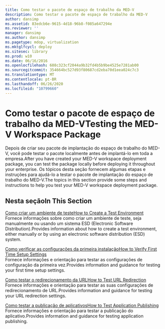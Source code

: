 ```yaml
---
title: Como testar o pacote de espaço de trabalho da MED-V
description: Como testar o pacote de espaço de trabalho da MED-V
author: dansimp
ms.assetid: 83edcb6e-9615-4d18-96b8-f085a647294e
ms.reviewer: ''
manager: dansimp
ms.author: dansimp
ms.pagetype: mdop, virtualization
ms.mktglfcycl: deploy
ms.sitesec: library
ms.prod: w10
ms.date: 06/16/2016
ms.openlocfilehash: 608c323cf2044a9b32fd4b5b9be4525e7281ab00
ms.sourcegitcommit: 354664bc527d93f80687cd2eba70d1eea024c7c3
ms.translationtype: MT
ms.contentlocale: pt-BR
ms.lasthandoff: 06/26/2020
ms.locfileid: "10799660"
---
```

# <span data-ttu-id="549d8-103">Como testar o pacote de espaço de trabalho da MED-V</span><span class="sxs-lookup"><span data-stu-id="549d8-103">Testing the MED-V Workspace Package</span></span>


<span data-ttu-id="549d8-104">Depois de criar seu pacote de implantação do espaço de trabalho do MED-V, você pode testar o pacote localmente antes de implantá-lo em toda a empresa.</span><span class="sxs-lookup"><span data-stu-id="549d8-104">After you have created your MED-V workspace deployment package, you can test the package locally before deploying it throughout your enterprise.</span></span> <span data-ttu-id="549d8-105">Os tópicos desta seção fornecem algumas etapas e instruções para ajudá-lo a testar o pacote de implantação do espaço de trabalho do MED-V.</span><span class="sxs-lookup"><span data-stu-id="549d8-105">The topics in this section provide some steps and instructions to help you test your MED-V workspace deployment package.</span></span>

## <span data-ttu-id="549d8-106">Nesta seção</span><span class="sxs-lookup"><span data-stu-id="549d8-106">In This Section</span></span>


<a href="" id="how-to-create-a-test-environment"></a>[<span data-ttu-id="549d8-107">Como criar um ambiente de teste</span><span class="sxs-lookup"><span data-stu-id="549d8-107">How to Create a Test Environment</span></span>](how-to-create-a-test-environment.md)  
<span data-ttu-id="549d8-108">Fornece informações sobre como criar um ambiente de teste, seja manualmente ou usando um sistema ESD (Electronic Software Distribution).</span><span class="sxs-lookup"><span data-stu-id="549d8-108">Provides information about how to create a test environment, either manually or by using an electronic software distribution (ESD) system.</span></span>

<a href="" id="how-to-verify-first-time-setup-settings"></a>[<span data-ttu-id="549d8-109">Como verificar as configurações da primeira instalação</span><span class="sxs-lookup"><span data-stu-id="549d8-109">How to Verify First Time Setup Settings</span></span>](how-to-verify-first-time-setup-settings.md)  
<span data-ttu-id="549d8-110">Fornece informações e orientação para testar as configurações de configuração da primeira vez.</span><span class="sxs-lookup"><span data-stu-id="549d8-110">Provides information and guidance for testing your first time setup settings.</span></span>

<a href="" id="how-to-test-url-redirection"></a>[<span data-ttu-id="549d8-111">Como testar o redirecionamento da URL</span><span class="sxs-lookup"><span data-stu-id="549d8-111">How to Test URL Redirection</span></span>](how-to-test-url-redirection.md)  
<span data-ttu-id="549d8-112">Fornece informações e orientação para testar as suas configurações de redirecionamento de URL.</span><span class="sxs-lookup"><span data-stu-id="549d8-112">Provides information and guidance for testing your URL redirection settings.</span></span>

<a href="" id="how-to-test-application-publishing"></a>[<span data-ttu-id="549d8-113">Como testar a publicação de aplicativos</span><span class="sxs-lookup"><span data-stu-id="549d8-113">How to Test Application Publishing</span></span>](how-to-test-application-publishing.md)  
<span data-ttu-id="549d8-114">Fornece informações e orientação para testar a publicação do aplicativo.</span><span class="sxs-lookup"><span data-stu-id="549d8-114">Provides information and guidance for testing application publishing.</span></span>

 

 





